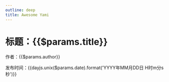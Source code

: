 ```yaml
---
outline: deep
title: Awesome Yami
---
```


<script setup>
import dayjs from "dayjs"
</script>

# 标题：{{$params.title}}

作者：{{$params.author}}

发布时间：{{dayjs.unix($params.date).format('YYYY年MM月DD日 H时m分s秒')}}

<News/>
